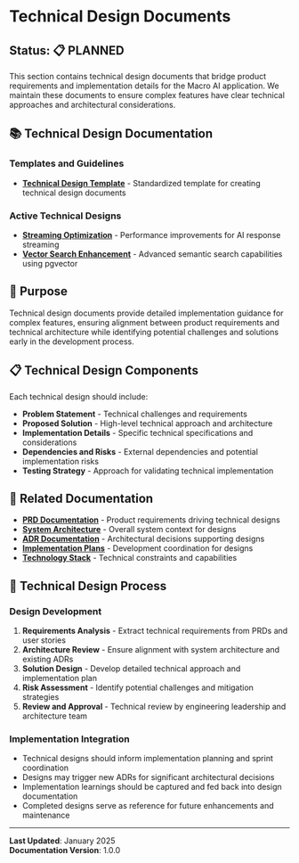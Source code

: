 # Technical Design Documents

## Status: 📋 PLANNED

This section contains technical design documents that bridge product requirements and implementation details for the
Macro AI application. We maintain these documents to ensure complex features have clear technical approaches and
architectural considerations.

## 📚 Technical Design Documentation

### Templates and Guidelines

- **[Technical Design Template](./template.md)** - Standardized template for creating technical design documents

### Active Technical Designs

- **[Streaming Optimization](./streaming-optimization.md)** - Performance improvements for AI response streaming
- **[Vector Search Enhancement](./vector-search-enhancement.md)** - Advanced semantic search capabilities using pgvector

## 🎯 Purpose

Technical design documents provide detailed implementation guidance for complex features, ensuring alignment between
product requirements and technical architecture while identifying potential challenges and solutions early in the
development process.

## 📋 Technical Design Components

Each technical design should include:

- **Problem Statement** - Technical challenges and requirements
- **Proposed Solution** - High-level technical approach and architecture
- **Implementation Details** - Specific technical specifications and considerations
- **Dependencies and Risks** - External dependencies and potential implementation risks
- **Testing Strategy** - Approach for validating technical implementation

## 🔗 Related Documentation

- **[PRD Documentation](../prds/README.md)** - Product requirements driving technical designs
- **[System Architecture](../../../architecture/system-architecture.md)** - Overall system context for designs
- **[ADR Documentation](../../../adr/README.md)** - Architectural decisions supporting designs
- **[Implementation Plans](../../planning/implementation-plans/README.md)** - Development coordination for designs
- **[Technology Stack](../../../architecture/technology-stack.md)** - Technical constraints and capabilities

## 🚀 Technical Design Process

### Design Development

1. **Requirements Analysis** - Extract technical requirements from PRDs and user stories
2. **Architecture Review** - Ensure alignment with system architecture and existing ADRs
3. **Solution Design** - Develop detailed technical approach and implementation plan
4. **Risk Assessment** - Identify potential challenges and mitigation strategies
5. **Review and Approval** - Technical review by engineering leadership and architecture team

### Implementation Integration

- Technical designs should inform implementation planning and sprint coordination
- Designs may trigger new ADRs for significant architectural decisions
- Implementation learnings should be captured and fed back into design documentation
- Completed designs serve as reference for future enhancements and maintenance

---

**Last Updated**: January 2025  
**Documentation Version**: 1.0.0
